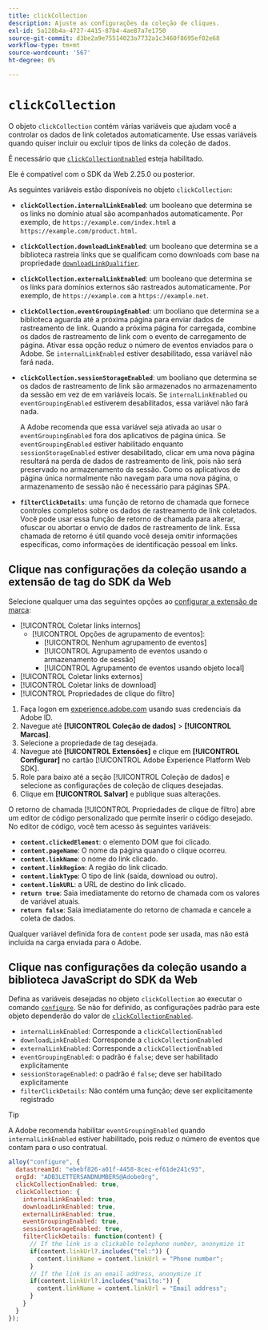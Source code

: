 ```yaml
---
title: clickCollection
description: Ajuste as configurações da coleção de cliques.
exl-id: 5a128b4a-4727-4415-87b4-4ae87a7e1750
source-git-commit: d3be2a9e75514023a7732a1c3460f8695ef02e68
workflow-type: tm+mt
source-wordcount: '567'
ht-degree: 0%

---
```


# `clickCollection`

O objeto `clickCollection` contém várias variáveis que ajudam você a controlar os dados de link coletados automaticamente. Use essas variáveis quando quiser incluir ou excluir tipos de links da coleção de dados.

É necessário que [`clickCollectionEnabled`](clickcollectionenabled.md) esteja habilitado.

Ele é compatível com o SDK da Web 2.25.0 ou posterior.

As seguintes variáveis estão disponíveis no objeto `clickCollection`:

* **`clickCollection.internalLinkEnabled`**: um booleano que determina se os links no domínio atual são acompanhados automaticamente. Por exemplo, de `https://example.com/index.html` a `https://example.com/product.html`.
* **`clickCollection.downloadLinkEnabled`**: um booleano que determina se a biblioteca rastreia links que se qualificam como downloads com base na propriedade [`downloadLinkQualifier`](downloadlinkqualifier.md).
* **`clickCollection.externalLinkEnabled`**: um booleano que determina se os links para domínios externos são rastreados automaticamente. Por exemplo, de `https://example.com` a `https://example.net`.
* **`clickCollection.eventGroupingEnabled`**: um booliano que determina se a biblioteca aguarda até a próxima página para enviar dados de rastreamento de link. Quando a próxima página for carregada, combine os dados de rastreamento de link com o evento de carregamento de página. Ativar essa opção reduz o número de eventos enviados para o Adobe. Se `internalLinkEnabled` estiver desabilitado, essa variável não fará nada.
* **`clickCollection.sessionStorageEnabled`**: um booliano que determina se os dados de rastreamento de link são armazenados no armazenamento da sessão em vez de em variáveis locais. Se `internalLinkEnabled` ou `eventGroupingEnabled` estiverem desabilitados, essa variável não fará nada.

  A Adobe recomenda que essa variável seja ativada ao usar o `eventGroupingEnabled` fora dos aplicativos de página única. Se `eventGroupingEnabled` estiver habilitado enquanto `sessionStorageEnabled` estiver desabilitado, clicar em uma nova página resultará na perda de dados de rastreamento de link, pois não será preservado no armazenamento da sessão. Como os aplicativos de página única normalmente não navegam para uma nova página, o armazenamento de sessão não é necessário para páginas SPA.
* **`filterClickDetails`**: uma função de retorno de chamada que fornece controles completos sobre os dados de rastreamento de link coletados. Você pode usar essa função de retorno de chamada para alterar, ofuscar ou abortar o envio de dados de rastreamento de link. Essa chamada de retorno é útil quando você deseja omitir informações específicas, como informações de identificação pessoal em links.

## Clique nas configurações da coleção usando a extensão de tag do SDK da Web

Selecione qualquer uma das seguintes opções ao [configurar a extensão de marca](/help/tags/extensions/client/web-sdk/web-sdk-extension-configuration.md):

* [!UICONTROL Coletar links internos]
   * [!UICONTROL Opções de agrupamento de eventos]:
      * [!UICONTROL Nenhum agrupamento de eventos]
      * [!UICONTROL Agrupamento de eventos usando o armazenamento de sessão]
      * [!UICONTROL Agrupamento de eventos usando objeto local]
* [!UICONTROL Coletar links externos]
* [!UICONTROL Coletar links de download]
* [!UICONTROL Propriedades de clique do filtro]

1. Faça logon em [experience.adobe.com](https://experience.adobe.com) usando suas credenciais da Adobe ID.
1. Navegue até **[!UICONTROL Coleção de dados]** > **[!UICONTROL Marcas]**.
1. Selecione a propriedade de tag desejada.
1. Navegue até **[!UICONTROL Extensões]** e clique em **[!UICONTROL Configurar]** no cartão [!UICONTROL Adobe Experience Platform Web SDK].
1. Role para baixo até a seção [!UICONTROL Coleção de dados] e selecione as configurações de coleção de cliques desejadas.
1. Clique em **[!UICONTROL Salvar]** e publique suas alterações.

O retorno de chamada [!UICONTROL Propriedades de clique de filtro] abre um editor de código personalizado que permite inserir o código desejado. No editor de código, você tem acesso às seguintes variáveis:

* **`content.clickedElement`**: o elemento DOM que foi clicado.
* **`content.pageName`**: O nome da página quando o clique ocorreu.
* **`content.linkName`**: o nome do link clicado.
* **`content.linkRegion`**: A região do link clicado.
* **`content.linkType`**: O tipo de link (saída, download ou outro).
* **`content.linkURL`**: a URL de destino do link clicado.
* **`return true`**: Saia imediatamente do retorno de chamada com os valores de variável atuais.
* **`return false`**: Saia imediatamente do retorno de chamada e cancele a coleta de dados.

Qualquer variável definida fora de `content` pode ser usada, mas não está incluída na carga enviada para o Adobe.

## Clique nas configurações da coleção usando a biblioteca JavaScript do SDK da Web

Defina as variáveis desejadas no objeto `clickCollection` ao executar o comando [`configure`](overview.md). Se não for definido, as configurações padrão para este objeto dependerão do valor de [`clickCollectionEnabled`](clickcollectionenabled.md).

* `internalLinkEnabled`: Corresponde a `clickCollectionEnabled`
* `downloadLinkEnabled`: Corresponde a `clickCollectionEnabled`
* `externalLinkEnabled`: Corresponde a `clickCollectionEnabled`
* `eventGroupingEnabled`: o padrão é `false`; deve ser habilitado explicitamente
* `sessionStorageEnabled`: o padrão é `false`; deve ser habilitado explicitamente
* `filterClickDetails`: Não contém uma função; deve ser explicitamente registrado

>[!TIP]
>A Adobe recomenda habilitar `eventGroupingEnabled` quando `internalLinkEnabled` estiver habilitado, pois reduz o número de eventos que contam para o uso contratual.

```js
alloy("configure", {
  datastreamId: "ebebf826-a01f-4458-8cec-ef61de241c93",
  orgId: "ADB3LETTERSANDNUMBERS@AdobeOrg",
  clickCollectionEnabled: true,
  clickCollection: {
    internalLinkEnabled: true,
    downloadLinkEnabled: true,
    externalLinkEnabled: true,
    eventGroupingEnabled: true,
    sessionStorageEnabled: true,
    filterClickDetails: function(content) {
      // If the link is a clickable telephone number, anonymize it
      if(content.linkUrl?.includes("tel:")) {
        content.linkName = content.linkUrl = "Phone number";
      }
      // If the link is an email address, anonymize it
      if(content.linkUrl?.includes("mailto:")) {
        content.linkName = content.linkUrl = "Email address";
      }
    }
  }
});
```
